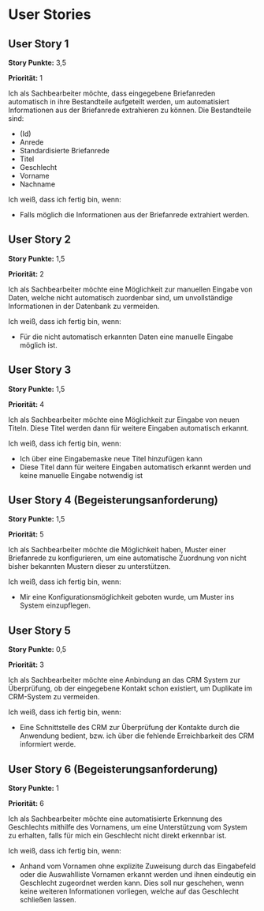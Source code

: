 # User Stories

## User Story 1
**Story Punkte:** 3,5

**Priorität:** 1

Ich als Sachbearbeiter möchte, dass eingegebene Briefanreden automatisch in ihre Bestandteile aufgeteilt werden, um automatisiert Informationen aus der Briefanrede extrahieren zu können. Die Bestandteile sind:

* (Id)
* Anrede
* Standardisierte Briefanrede
* Titel
* Geschlecht
* Vorname 
* Nachname

Ich weiß, dass ich fertig bin, wenn:
* Falls möglich die Informationen aus der Briefanrede extrahiert werden.

## User Story 2
**Story Punkte:** 1,5

**Priorität:** 2 

Ich als Sachbearbeiter möchte eine Möglichkeit zur manuellen Eingabe von Daten, welche nicht automatisch zuordenbar sind, um unvollständige Informationen in der Datenbank zu vermeiden. 

Ich weiß, dass ich fertig bin, wenn:
* Für die nicht automatisch erkannten Daten eine manuelle Eingabe möglich ist.

## User Story 3 
**Story Punkte:** 1,5

**Priorität:** 4

Ich als Sachbearbeiter möchte eine Möglichkeit zur Eingabe von neuen Titeln. Diese Titel werden dann für weitere Eingaben automatisch erkannt. 

Ich weiß, dass ich fertig bin, wenn:
* Ich über eine Eingabemaske neue Titel hinzufügen kann
* Diese Titel dann für weitere Eingaben automatisch erkannt werden und keine manuelle Eingabe notwendig ist

## User Story 4 (Begeisterungsanforderung)
**Story Punkte:** 1,5

**Priorität:** 5

Ich als Sachbearbeiter möchte die Möglichkeit haben, Muster einer Briefanrede zu konfigurieren, um eine automatische Zuordnung von nicht bisher bekannten Mustern dieser zu unterstützen. 

Ich weiß, dass ich fertig bin, wenn:
* Mir eine Konfigurationsmöglichkeit geboten wurde, um Muster ins System einzupflegen.

## User Story 5 
**Story Punkte:** 0,5

**Priorität:** 3

Ich als Sachbearbeiter möchte eine Anbindung an das CRM System zur Überprüfung, ob der eingegebene Kontakt schon existiert, um Duplikate im CRM-System zu vermeiden.

Ich weiß, dass ich fertig bin, wenn:
* Eine Schnittstelle des CRM zur Überprüfung der Kontakte durch die Anwendung bedient, bzw. ich über die fehlende Erreichbarkeit des CRM informiert werde.

## User Story 6 (Begeisterungsanforderung)

**Story Punkte:** 1

**Priorität:** 6

Ich als Sachbearbeiter möchte eine automatisierte Erkennung des Geschlechts mithilfe des Vornamens, um eine Unterstützung vom System zu erhalten, falls für mich ein Geschlecht nicht direkt erkennbar ist.

Ich weiß, dass ich fertig bin, wenn:
* Anhand vom Vornamen ohne explizite Zuweisung durch das Eingabefeld oder die Auswahlliste Vornamen erkannt werden und ihnen eindeutig ein Geschlecht zugeordnet werden kann. Dies soll nur geschehen, wenn keine weiteren Informationen vorliegen, welche auf das Geschlecht schließen lassen.

 
